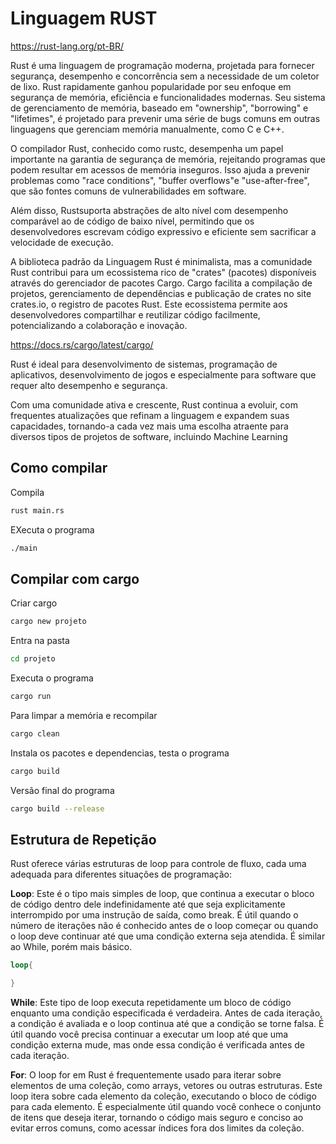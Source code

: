 # Linguagem RUST

https://rust-lang.org/pt-BR/

Rust é uma linguagem de programação moderna, projetada para fornecer segurança, desempenho e concorrência sem a necessidade de um coletor de lixo. Rust rapidamente ganhou popularidade por seu enfoque em segurança de memória, eficiência e funcionalidades modernas.
Seu sistema de gerenciamento de memória, baseado em "ownership", "borrowing" e "lifetimes", é projetado para prevenir uma série de bugs comuns em outras linguagens que gerenciam memória manualmente, como C e C++.

O compilador Rust, conhecido como rustc, desempenha um papel importante na garantia de segurança de memória, rejeitando programas que podem resultar em acessos de memória inseguros.
Isso ajuda a prevenir problemas como "race conditions", "buffer overflows"e "use-after-free", que são fontes comuns de vulnerabilidades em software. 

Além disso, Rustsuporta abstrações de alto nível com desempenho comparável ao de código de baixo nível, permitindo que os desenvolvedores escrevam código expressivo e eficiente sem sacrificar a velocidade de execução.

A biblioteca padrão da Linguagem Rust é minimalista, mas a comunidade Rust contribui para um ecossistema rico de "crates" (pacotes) disponíveis através do gerenciador de pacotes Cargo. Cargo facilita a compilação de projetos, gerenciamento de dependências e publicação de crates no site crates.io, o registro de pacotes Rust. Este ecossistema permite aos desenvolvedores compartilhar e reutilizar código facilmente, potencializando a colaboração e inovação.

https://docs.rs/cargo/latest/cargo/

Rust é ideal para desenvolvimento de sistemas, programação de aplicativos, desenvolvimento de jogos e especialmente para software que requer alto desempenho e segurança. 

Com uma comunidade ativa e crescente, Rust continua a evoluir, com frequentes atualizações que refinam a linguagem e expandem suas capacidades, tornando-a cada vez mais uma escolha atraente para diversos tipos de projetos de software, incluindo Machine Learning

## Como compilar

Compila
```bash
rust main.rs
```
EXecuta o programa
```bash
./main
```

## Compilar com cargo

Criar cargo
```bash
cargo new projeto
```

Entra na pasta
```bash
cd projeto
```

Executa o programa
```bash
cargo run
```
Para limpar a memória e recompilar
```bash
cargo clean
```
Instala os pacotes e dependencias, testa o programa
```bash
cargo build
```

Versão final do programa
```bash
cargo build --release
```

## Estrutura de Repetição

Rust oferece várias estruturas de loop para controle de fluxo, cada uma adequada para diferentes situações de programação:

**Loop**: Este é o tipo mais simples de loop, que continua a executar o bloco de código dentro dele indefinidamente até que seja explicitamente interrompido por uma instrução de saída, como break. É útil quando o número de iterações não é conhecido antes de o loop começar ou quando o loop deve continuar até que uma condição externa seja atendida. É similar ao While, porém mais básico.

```rust
loop{

}
```

**While**: Este tipo de loop executa repetidamente um bloco de código enquanto uma condição especificada é verdadeira. Antes de cada iteração, a condição é avaliada e o loop continua até que a condição se torne falsa. É útil quando você precisa continuar a executar um loop até que uma condição externa mude, mas onde essa condição é verificada antes de cada iteração.


**For**: O loop for em Rust é frequentemente usado para iterar sobre elementos de uma coleção, como arrays, vetores ou outras estruturas. Este loop itera sobre cada elemento da coleção, executando o bloco de código para cada elemento. É especialmente útil quando você conhece o conjunto de itens que deseja iterar, tornando o código mais seguro e conciso ao evitar erros comuns, como acessar índices fora dos limites da coleção.